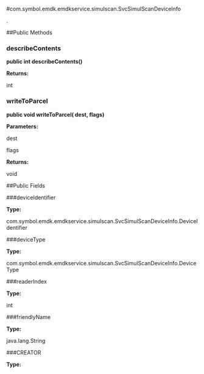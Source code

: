 #com.symbol.emdk.emdkservice.simulscan.SvcSimulScanDeviceInfo

.



##Public Methods

### describeContents

**public int describeContents()**



**Returns:**

int

### writeToParcel

**public void writeToParcel( dest,  flags)**



**Parameters:**

dest

flags

**Returns:**

void

##Public Fields

###deviceIdentifier



**Type:**

com.symbol.emdk.emdkservice.simulscan.SvcSimulScanDeviceInfo.DeviceIdentifier

###deviceType



**Type:**

com.symbol.emdk.emdkservice.simulscan.SvcSimulScanDeviceInfo.DeviceType

###readerIndex



**Type:**

int

###friendlyName



**Type:**

java.lang.String

###CREATOR



**Type:**

<any>


